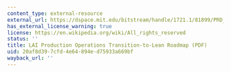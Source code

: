 ```yaml
---
content_type: external-resource
external_url: https://dspace.mit.edu/bitstream/handle/1721.1/81899/PRD_TTL_ProdOpsDoc_V.1_2000.pdf
has_external_license_warning: true
license: https://en.wikipedia.org/wiki/All_rights_reserved
status: ''
title: LAI Production Operations Transition-to-Lean Roadmap (PDF)
uid: 20af8d39-7cfd-4e64-894e-d75933a669bf
wayback_url: ''
---
```

